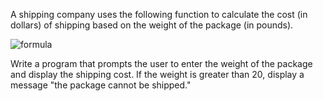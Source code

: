 A shipping company uses the following function to calculate the cost (in dollars) of shipping based on the weight of the package (in pounds).  
  
<img alt="formula" src="https://render.githubusercontent.com/render/math?math=\large%20\color{red}{c_{\left(w\right)}%20=%20\begin{cases}2.5%260%20<%20w%20\leq%202%20\\\\4.5%262%20<%20w%20\leq%204\\\\7.5%264%20<%20w%20\leq%2010\\\\10.5%2610%20<%20w%20\leq%2020\end{cases}}" />  
  
Write a program that prompts the user to enter the weight of the package and display the shipping cost. If the weight is greater than 20, display a message "the package cannot be shipped."